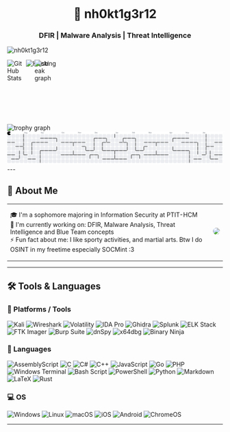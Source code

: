 <h1 align="center">👾 nh0kt1g3r12</h1>
<h3 align="center">DFIR | Malware Analysis | Threat Intelligence </h3>
<p align="left"> <img src="https://komarev.com/ghpvc/?username=h4t3p1ckl3s&label=Profile%20views&color=0e75b6&style=flat" alt="nh0kt1g3r12" /> </p>
<img align="right" alt="Hacking" width="460" src="https://giffiles.alphacoders.com/174/1744.gif"
<div align="center">
  <div style="display: flex; gap: 20px;">
  <!-- GitHub Stats (Left) -->
  <img src="https://github-readme-stats.vercel.app/api?username=h4t3p1ckl3s&show_icons=true&theme=radical&hide_border=false&border_radius=5" height="150" alt="GitHub Stats" />
  
  <!-- Streak Stats (Right) -->
  <img src="https://streak-stats.demolab.com?user=h4t3p1ckl3s&locale=en&mode=daily&theme=radical&hide_border=false&border_radius=5&order=3" height="150" alt="streak graph" />
</div>
  <img src="https://github-profile-trophy.vercel.app?username=h4t3p1ckl3s&theme=radical&column=-1&row=1&margin-w=8&margin-h=8&no-bg=false&no-frame=false&order=4" height="150" alt="trophy graph"  />
</div>
<picture>
  <source media="(prefers-color-scheme: dark)" srcset="https://raw.githubusercontent.com/h4t3p1ckl3s/h4t3p1ckl3s/output/pacman-contribution-graph-dark.svg">
  <source media="(prefers-color-scheme: light)" srcset="https://raw.githubusercontent.com/h4t3p1ckl3s/h4t3p1ckl3s/output/pacman-contribution-graph.svg">
  <img alt="pacman contribution graph" src="https://raw.githubusercontent.com/h4t3p1ckl3s/h4t3p1ckl3s/output/pacman-contribution-graph.svg">
</picture>
---

## 🧠 About Me

<table>
<tr>
<td>

🎓 I'm a sophomore majoring in Information Security at PTIT-HCM  
🔭 I'm currently working on: DFIR, Malware Analysis, Threat Intelligence and Blue Team concepts  
⚡ Fun fact about me: I like sporty activities, and martial arts. Btw I do OSINT in my freetime especially SOCMint :3 

</td>
<td>
  <img height="150" src="https://github-readme-utils.vercel.app/api/gif/anime" style="border-radius: 8px;" />
</td>
</tr>
</table>

---

## 🛠️ Tools & Languages

### 🧰 Platforms / Tools

![Kali](https://img.shields.io/badge/Kali_Linux-557C94?style=for-the-badge&logo=kalilinux&logoColor=white)
![Wireshark](https://img.shields.io/badge/Wireshark-1679A7?style=for-the-badge&logo=wireshark&logoColor=white)
![Volatility](https://img.shields.io/badge/Volatility-000000?style=for-the-badge)
![IDA Pro](https://img.shields.io/badge/IDA_Pro-000000?style=for-the-badge)
![Ghidra](https://img.shields.io/badge/Ghidra-F80000?style=for-the-badge)
![Splunk](https://img.shields.io/badge/Splunk-000000?style=for-the-badge&logo=splunk)
![ELK Stack](https://img.shields.io/badge/ELK-005571?style=for-the-badge)
![FTK Imager](https://img.shields.io/badge/FTK_Imager-2C75FF?style=for-the-badge)
![Burp Suite](https://img.shields.io/badge/Burp_Suite-FF6633?style=for-the-badge)
![dnSpy](https://img.shields.io/badge/dnSpy-0078D4?style=for-the-badge)
![x64dbg](https://img.shields.io/badge/x64dbg-000000?style=for-the-badge)
![Binary Ninja](https://img.shields.io/badge/Binary_Ninja-000000?style=for-the-badge)


### 🧠 Languages

![AssemblyScript](https://img.shields.io/badge/assembly%20script-%23000000.svg?style=for-the-badge&logo=assemblyscript&logoColor=white) ![C](https://img.shields.io/badge/c-%2300599C.svg?style=for-the-badge&logo=c&logoColor=white) ![C#](https://img.shields.io/badge/c%23-%23239120.svg?style=for-the-badge&logo=csharp&logoColor=white) ![C++](https://img.shields.io/badge/c++-%2300599C.svg?style=for-the-badge&logo=c%2B%2B&logoColor=white) ![JavaScript](https://img.shields.io/badge/javascript-%23323330.svg?style=for-the-badge&logo=javascript&logoColor=%23F7DF1E) ![Go](https://img.shields.io/badge/go-%2300ADD8.svg?style=for-the-badge&logo=go&logoColor=white) ![PHP](https://img.shields.io/badge/php-%23777BB4.svg?style=for-the-badge&logo=php&logoColor=white) ![Windows Terminal](https://img.shields.io/badge/Windows%20Terminal-%234D4D4D.svg?style=for-the-badge&logo=windows-terminal&logoColor=white) ![Bash Script](https://img.shields.io/badge/bash_script-%23121011.svg?style=for-the-badge&logo=gnu-bash&logoColor=white) ![PowerShell](https://img.shields.io/badge/PowerShell-%235391FE.svg?style=for-the-badge&logo=powershell&logoColor=white) ![Python](https://img.shields.io/badge/python-3670A0?style=for-the-badge&logo=python&logoColor=ffdd54) ![Markdown](https://img.shields.io/badge/markdown-%23000000.svg?style=for-the-badge&logo=markdown&logoColor=white) ![LaTeX](https://img.shields.io/badge/latex-%23008080.svg?style=for-the-badge&logo=latex&logoColor=white) ![Rust](https://img.shields.io/badge/rust-%23000000.svg?style=for-the-badge&logo=rust&logoColor=white)

### 💻 OS

![Windows](https://img.shields.io/badge/Windows-0078D6?style=for-the-badge&logo=windows&logoColor=white)
![Linux](https://img.shields.io/badge/Linux-FCC624?style=for-the-badge&logo=linux&logoColor=black)
![macOS](https://img.shields.io/badge/macOS-000000?style=for-the-badge&logo=apple&logoColor=white)
![iOS](https://img.shields.io/badge/iOS-000000?style=for-the-badge&logo=apple&logoColor=white)
![Android](https://img.shields.io/badge/Android-3DDC84?style=for-the-badge&logo=android&logoColor=white)
![ChromeOS](https://img.shields.io/badge/ChromeOS-4285F4?style=for-the-badge&logo=googlechrome&logoColor=white)

---



